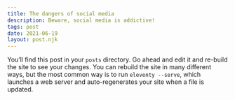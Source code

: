 ```yaml
---
title: The dangers of social media
description: Beware, social media is addictive!
tags: post
date: 2021-06-19
layout: post.njk
---
```


You’ll find this post in your `posts` directory. Go ahead and edit it and re-build the site to see your changes. You can rebuild the site in many different ways, but the most common way is to run `eleventy --serve`, which launches a web server and auto-regenerates your site when a file is updated.